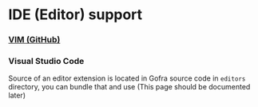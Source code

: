 # IDE (Editor) support

### [VIM (GitHub)](https://github.com/stepanzubkov/gofra.vim)
### Visual Studio Code

Source of an editor extension is located in Gofra source code in `editors` directory, you can bundle that and use
(This page should be documented later)